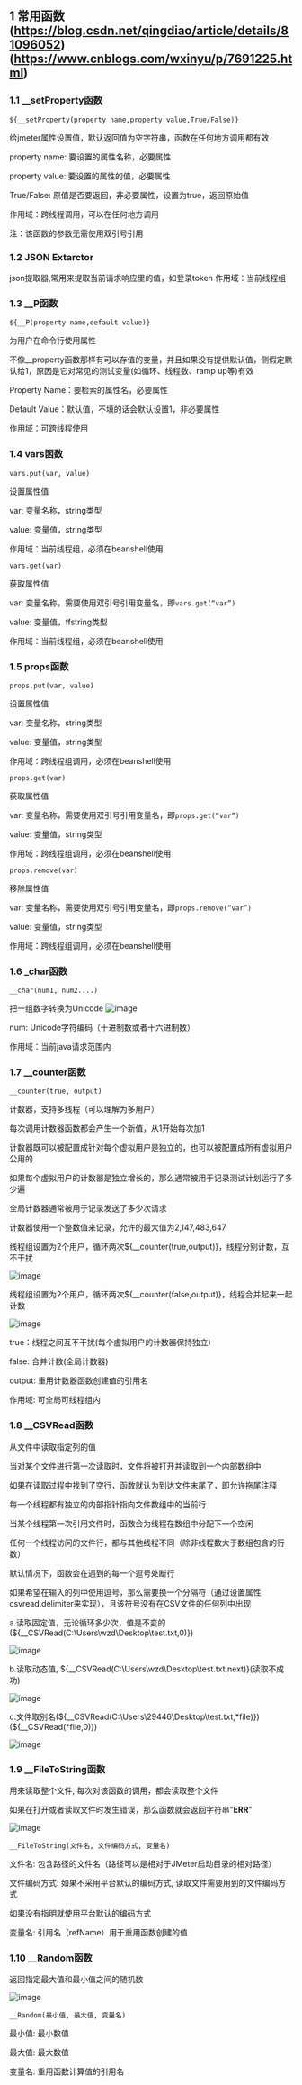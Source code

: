 ## 1 常用函数(https://blog.csdn.net/qingdiao/article/details/81096052)(https://www.cnblogs.com/wxinyu/p/7691225.html)
### 1.1 __setProperty函数
```buildoutcfg
${__setProperty(property name,property value,True/False)}
```
给jmeter属性设置值，默认返回值为空字符串，函数在任何地方调用都有效

property name: 要设置的属性名称，必要属性

property value: 要设置的属性的值，必要属性

True/False: 原值是否要返回，非必要属性，设置为true，返回原始值

作用域：跨线程调用，可以在任何地方调用

注：该函数的参数无需使用双引号引用

### 1.2 JSON Extarctor
json提取器,常用来提取当前请求响应里的值，如登录token
作用域：当前线程组

### 1.3 __P函数
```buildoutcfg
${__P(property name,default value)}
```
为用户在命令行使用属性

不像__property函数那样有可以存值的变量，并且如果没有提供默认值，侧假定默认给1，原因是它对常见的测试变量(如循环、线程数、ramp up等)有效

Property Name：要检索的属性名，必要属性

Default Value：默认值，不填的话会默认设置1，非必要属性

作用域：可跨线程使用


### 1.4 vars函数
```buildoutcfg
vars.put(var, value)
```
设置属性值

var: 变量名称，string类型

value: 变量值，string类型

作用域：当前线程组，必须在beanshell使用

```buildoutcfg
vars.get(var)
```
获取属性值

var: 变量名称，需要使用双引号引用变量名，即`vars.get(“var”)`

value: 变量值，ffstring类型

作用域：当前线程组，必须在beanshell使用

### 1.5 props函数
```buildoutcfg
props.put(var, value)
```
设置属性值

var: 变量名称，string类型

value: 变量值，string类型

作用域：跨线程组调用，必须在beanshell使用

```buildoutcfg
props.get(var)
```
获取属性值

var: 变量名称，需要使用双引号引用变量名，即`props.get(“var”)`

value: 变量值，string类型

作用域：跨线程组调用，必须在beanshell使用

```buildoutcfg
props.remove(var)
```
移除属性值

var: 变量名称，需要使用双引号引用变量名，即`props.remove(“var”)`

value: 变量值，string类型

作用域：跨线程组调用，必须在beanshell使用

### 1.6 _char函数

```buildoutcfg
__char(num1, num2....)
```
把一组数字转换为Unicode
![image](https://img-blog.csdn.net/20180718121601861?watermark/2/text/aHR0cHM6Ly9ibG9nLmNzZG4ubmV0L3FpbmdkaWFv/font/5a6L5L2T/fontsize/400/fill/I0JBQkFCMA==/dissolve/70)

num: Unicode字符编码（十进制数或者十六进制数）

作用域：当前java请求范围内

### 1.7 __counter函数
```buildoutcfg
__counter(true, output)
```
计数器，支持多线程（可以理解为多用户）

每次调用计数器函数都会产生一个新值，从1开始每次加1

计数器既可以被配置成针对每个虚拟用户是独立的，也可以被配置成所有虚拟用户公用的

如果每个虚拟用户的计数器是独立增长的，那么通常被用于记录测试计划运行了多少遍

全局计数器通常被用于记录发送了多少次请求

计数器使用一个整数值来记录，允许的最大值为2,147,483,647


线程组设置为2个用户，循环两次${__counter(true,output)}，线程分别计数，互不干扰

![image](https://img-blog.csdn.net/20180718121954918?watermark/2/text/aHR0cHM6Ly9ibG9nLmNzZG4ubmV0L3FpbmdkaWFv/font/5a6L5L2T/fontsize/400/fill/I0JBQkFCMA==/dissolve/70)

线程组设置为2个用户，循环两次${__counter(false,output)}，线程合并起来一起计数

![image](https://img-blog.csdn.net/20180718122232421?watermark/2/text/aHR0cHM6Ly9ibG9nLmNzZG4ubmV0L3FpbmdkaWFv/font/5a6L5L2T/fontsize/400/fill/I0JBQkFCMA==/dissolve/70)

true：线程之间互不干扰(每个虚拟用户的计数器保持独立)

false: 合并计数(全局计数器)

output: 重用计数器函数创建值的引用名

作用域: 可全局可线程组内

### 1.8 __CSVRead函数

从文件中读取指定列的值

当对某个文件进行第一次读取时，文件将被打开并读取到一个内部数组中

如果在读取过程中找到了空行，函数就认为到达文件末尾了，即允许拖尾注释

每一个线程都有独立的内部指针指向文件数组中的当前行

当某个线程第一次引用文件时，函数会为线程在数组中分配下一个空闲

任何一个线程访问的文件行，都与其他线程不同（除非线程数大于数组包含的行数）

默认情况下，函数会在遇到的每一个逗号处断行

如果希望在输入的列中使用逗号，那么需要换一个分隔符（通过设置属性csvread.delimiter来实现），且该符号没有在CSV文件的任何列中出现

a.读取固定值，无论循环多少次，值是不变的(${__CSVRead(C:\Users\wzd\Desktop\test.txt,0)})

![image](https://img-blog.csdn.net/20180718122800380?watermark/2/text/aHR0cHM6Ly9ibG9nLmNzZG4ubmV0L3FpbmdkaWFv/font/5a6L5L2T/fontsize/400/fill/I0JBQkFCMA==/dissolve/70)

b.读取动态值, ${__CSVRead(C:\Users\wzd\Desktop\test.txt,next)}(读取不成功)

![image](https://img-blog.csdn.net/20180718123021229?watermark/2/text/aHR0cHM6Ly9ibG9nLmNzZG4ubmV0L3FpbmdkaWFv/font/5a6L5L2T/fontsize/400/fill/I0JBQkFCMA==/dissolve/70)

c.文件取别名(${__CSVRead(C:\Users\29446\Desktop\test.txt,*file)})(${__CSVRead(*file,0)})

![image](https://img-blog.csdn.net/20180718123313834?watermark/2/text/aHR0cHM6Ly9ibG9nLmNzZG4ubmV0L3FpbmdkaWFv/font/5a6L5L2T/fontsize/400/fill/I0JBQkFCMA==/dissolve/70)

### 1.9 __FileToString函数

用来读取整个文件, 每次对该函数的调用，都会读取整个文件

如果在打开或者读取文件时发生错误，那么函数就会返回字符串"**ERR**"

![image](https://img-blog.csdn.net/20180718123917837?watermark/2/text/aHR0cHM6Ly9ibG9nLmNzZG4ubmV0L3FpbmdkaWFv/font/5a6L5L2T/fontsize/400/fill/I0JBQkFCMA==/dissolve/70)

```buildoutcfg
__FileToString(文件名, 文件编码方式, 变量名)
```
文件名: 包含路径的文件名（路径可以是相对于JMeter启动目录的相对路径）

文件编码方式: 如果不采用平台默认的编码方式, 读取文件需要用到的文件编码方式

如果没有指明就使用平台默认的编码方式

变量名: 引用名（refName）用于重用函数创建的值

### 1.10 __Random函数

返回指定最大值和最小值之间的随机数

![image](https://img-blog.csdn.net/20180718124214455?watermark/2/text/aHR0cHM6Ly9ibG9nLmNzZG4ubmV0L3FpbmdkaWFv/font/5a6L5L2T/fontsize/400/fill/I0JBQkFCMA==/dissolve/70)

```buildoutcfg
__Random(最小值, 最大值, 变量名)
```

最小值: 最小数值

最大值: 最大数值

变量名: 重用函数计算值的引用名
